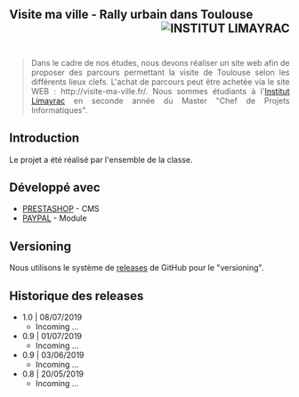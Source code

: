 ## Visite ma ville - Rally urbain dans Toulouse <img src="http://www.limayrac.fr/sites/limayrac.fr/files/logo_limayrac.jpg" alt="INSTITUT LIMAYRAC" align="right" />

<br /><br />
<blockquote style="text-align:justify;"> Dans le cadre de nos études, nous devons réaliser un site web afin de proposer des parcours permettant la visite de Toulouse selon les différents lieux clefs.
L'achat de parcours peut être achetée via  le site WEB : http://visite-ma-ville.fr/. Nous sommes étudiants à l'<a href="http://www.limayrac.fr/">Institut Limayrac</a> en seconde année du Master "Chef de Projets Informatiques".</blockquote>

## Introduction

Le projet a été réalisé par l'ensemble de la classe.

## Développé avec

* [PRESTASHOP](https://www.prestashop.com/fr) - CMS
* [PAYPAL](https://www.paypal.com/fr/home) - Module

## Versioning

Nous utilisons le système de [releases](https://github.com/YvanMARTY/Visite-ma-ville/releases) de GitHub pour le "versioning". 

## Historique des releases

* 1.0 | 08/07/2019
    * Incoming ...
* 0.9 | 01/07/2019
    * Incoming ...
* 0.9 | 03/06/2019
    * Incoming ...
* 0.8 | 20/05/2019
    * Incoming ...
